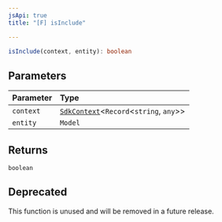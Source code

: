 ```yaml
---
jsApi: true
title: "[F] isInclude"

---
```

```ts
isInclude(context, entity): boolean
```

## Parameters

| Parameter | Type |
| :------ | :------ |
| `context` | [`SdkContext`](../interfaces/SdkContext.md)<`Record`<`string`, `any`\>\> |
| `entity` | `Model` |

## Returns

`boolean`

## Deprecated

This function is unused and will be removed in a future release.

